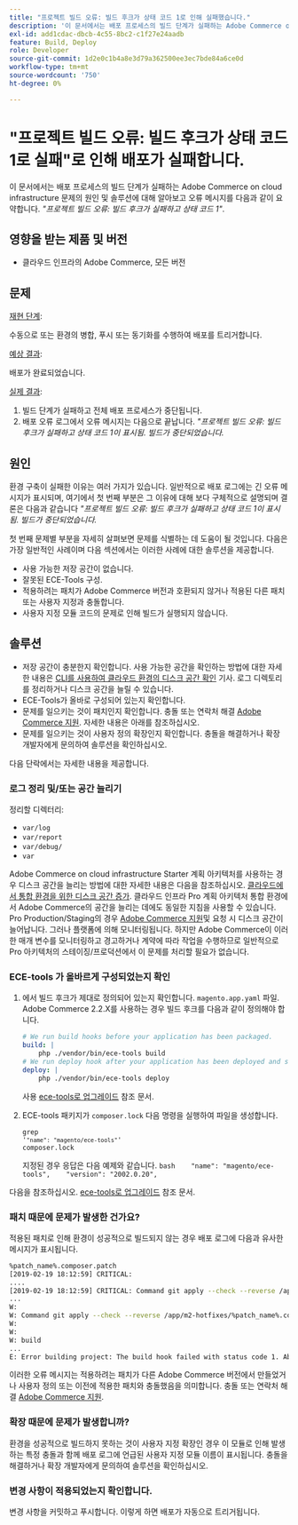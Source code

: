 ```yaml
---
title: "프로젝트 빌드 오류: 빌드 후크가 상태 코드 1로 인해 실패했습니다."
description: '이 문서에서는 배포 프로세스의 빌드 단계가 실패하는 Adobe Commerce on cloud infrastructure 문제의 원인 및 솔루션에 대해 알아보고 오류 메시지를 *"Error building project: The build hook failed with status code 1"*.'
exl-id: add1cdac-dbcb-4c55-8bc2-c1f27e24aadb
feature: Build, Deploy
role: Developer
source-git-commit: 1d2e0c1b4a8e3d79a362500ee3ec7bde84a6ce0d
workflow-type: tm+mt
source-wordcount: '750'
ht-degree: 0%

---
```


# &quot;프로젝트 빌드 오류: 빌드 후크가 상태 코드 1로 실패&quot;로 인해 배포가 실패합니다.

이 문서에서는 배포 프로세스의 빌드 단계가 실패하는 Adobe Commerce on cloud infrastructure 문제의 원인 및 솔루션에 대해 알아보고 오류 메시지를 다음과 같이 요약합니다. *&quot;프로젝트 빌드 오류: 빌드 후크가 실패하고 상태 코드 1&quot;*.

## 영향을 받는 제품 및 버전

* 클라우드 인프라의 Adobe Commerce, 모든 버전

## 문제

<u>재현 단계</u>:

수동으로 또는 환경의 병합, 푸시 또는 동기화를 수행하여 배포를 트리거합니다.

<u>예상 결과</u>:

배포가 완료되었습니다.

<u>실제 결과</u>:

1. 빌드 단계가 실패하고 전체 배포 프로세스가 중단됩니다.
1. 배포 오류 로그에서 오류 메시지는 다음으로 끝납니다. *&quot;프로젝트 빌드 오류: 빌드 후크가 실패하고 상태 코드 1이 표시됨. 빌드가 중단되었습니다.*

## 원인

환경 구축이 실패한 이유는 여러 가지가 있습니다. 일반적으로 배포 로그에는 긴 오류 메시지가 표시되며, 여기에서 첫 번째 부분은 그 이유에 대해 보다 구체적으로 설명되며 결론은 다음과 같습니다 *&quot;프로젝트 빌드 오류: 빌드 후크가 실패하고 상태 코드 1이 표시됨. 빌드가 중단되었습니다.*

첫 번째 문제별 부분을 자세히 살펴보면 문제를 식별하는 데 도움이 될 것입니다. 다음은 가장 일반적인 사례이며 다음 섹션에서는 이러한 사례에 대한 솔루션을 제공합니다.

* 사용 가능한 저장 공간이 없습니다.
* 잘못된 ECE-Tools 구성.
* 적용하려는 패치가 Adobe Commerce 버전과 호환되지 않거나 적용된 다른 패치 또는 사용자 지정과 충돌합니다.
* 사용자 지정 모듈 코드의 문제로 인해 빌드가 실행되지 않습니다.

## 솔루션

* 저장 공간이 충분한지 확인합니다. 사용 가능한 공간을 확인하는 방법에 대한 자세한 내용은 [CLI를 사용하여 클라우드 환경의 디스크 공간 확인](/help/how-to/general/check-disk-space-on-cloud-environment-using-cli.md) 기사. 로그 디렉토리를 정리하거나 디스크 공간을 늘릴 수 있습니다.
* ECE-Tools가 올바로 구성되어 있는지 확인합니다.
* 문제를 일으키는 것이 패치인지 확인합니다. 충돌 또는 연락처 해결 [Adobe Commerce 지원](/help/help-center-guide/help-center/magento-help-center-user-guide.md#submit-ticket). 자세한 내용은 아래를 참조하십시오.
* 문제를 일으키는 것이 사용자 정의 확장인지 확인합니다. 충돌을 해결하거나 확장 개발자에게 문의하여 솔루션을 확인하십시오.

다음 단락에서는 자세한 내용을 제공합니다.

### 로그 정리 및/또는 공간 늘리기

정리할 디렉터리:

* `var/log`
* `var/report`
* `var/debug/`
* `var`

Adobe Commerce on cloud infrastructure Starter 계획 아키텍처를 사용하는 경우 디스크 공간을 늘리는 방법에 대한 자세한 내용은 다음을 참조하십시오. [클라우드에서 통합 환경을 위한 디스크 공간 증가](/help/how-to/general/increase-disk-space-for-integration-environment-on-cloud.md). 클라우드 인프라 Pro 계획 아키텍처 통합 환경에서 Adobe Commerce의 공간을 늘리는 데에도 동일한 지침을 사용할 수 있습니다. Pro Production/Staging의 경우 [Adobe Commerce 지원](/help/help-center-guide/help-center/magento-help-center-user-guide.md#submit-ticket)및 요청 시 디스크 공간이 늘어납니다. 그러나 플랫폼에 의해 모니터링됩니다. 하지만 Adobe Commerce이 이러한 매개 변수를 모니터링하고 경고하거나 계약에 따라 작업을 수행하므로 일반적으로 Pro 아키텍처의 스테이징/프로덕션에서 이 문제를 처리할 필요가 없습니다.

### ECE-tools 가 올바르게 구성되었는지 확인

1. 에서 빌드 후크가 제대로 정의되어 있는지 확인합니다. `magento.app.yaml` 파일. Adobe Commerce 2.2.X를 사용하는 경우 빌드 후크를 다음과 같이 정의해야 합니다.

   ```yaml
   # We run build hooks before your application has been packaged.
   build: |
       php ./vendor/bin/ece-tools build
   # We run deploy hook after your application has been deployed and started.
   deploy: |
       php ./vendor/bin/ece-tools deploy
   ```

   사용 [ece-tools로 업그레이드](https://devdocs.magento.com/guides/v2.3/cloud/project/ece-tools-upgrade-project.html) 참조 문서.

1. ECE-tools 패키지가 `composer.lock` 다음 명령을 실행하여 파일을 생성합니다.    <pre><code class="language-bash">grep &#39;<code class="language-yaml">&quot;name&quot;: &quot;magento/ece-tools&quot;</code>&#39; composer.lock</code></pre>    지정된 경우 응답은 다음 예제와 같습니다.    ```bash    "name": "magento/ece-tools",    "version": "2002.0.20",    ```

다음을 참조하십시오. [ece-tools로 업그레이드](https://devdocs.magento.com/guides/v2.3/cloud/project/ece-tools-upgrade-project.html) 참조 문서.

### 패치 때문에 문제가 발생한 건가요?

적용된 패치로 인해 환경이 성공적으로 빌드되지 않는 경우 배포 로그에 다음과 유사한 메시지가 표시됩니다.

```bash
%patch_name%.composer.patch
[2019-02-19 18:12:59] CRITICAL:
....
[2019-02-19 18:12:59] CRITICAL: Command git apply --check --reverse /app/m2-hotfixes/%patch_name%.composer.patch returned code 1
...
W:
W: Command git apply --check --reverse /app/m2-hotfixes/%patch_name%.composer.patch returned code 1
W:
W:
W: build
...
E: Error building project: The build hook failed with status code 1. Aborted build.
```

이러한 오류 메시지는 적용하려는 패치가 다른 Adobe Commerce 버전에서 만들었거나 사용자 정의 또는 이전에 적용한 패치와 충돌했음을 의미합니다. 충돌 또는 연락처 해결 [Adobe Commerce 지원](/help/help-center-guide/help-center/magento-help-center-user-guide.md#submit-ticket).

### 확장 때문에 문제가 발생합니까?

환경을 성공적으로 빌드하지 못하는 것이 사용자 지정 확장인 경우 이 모듈로 인해 발생하는 특정 충돌과 함께 배포 로그에 언급된 사용자 지정 모듈 이름이 표시됩니다. 충돌을 해결하거나 확장 개발자에게 문의하여 솔루션을 확인하십시오.

### 변경 사항이 적용되었는지 확인합니다.

변경 사항을 커밋하고 푸시합니다. 이렇게 하면 배포가 자동으로 트리거됩니다.
